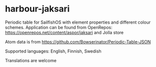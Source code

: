 # harbour-jaksari
Periodic table for SailfishOS with element properties and different colour schemes.
Application can be found from OpenRepos: https://openrepos.net/content/aspor/jaksari and Jolla store

Atom data is from https://github.com/Bowserinator/Periodic-Table-JSON

Supported languages: English, Finnish, Swedish

Translations are welcome
